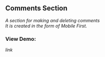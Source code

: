 ## Comments Section

_A section for making and deleting comments_<br>
_It is created in the form of Mobile First._  <br>


### View Demo:
 _link_
